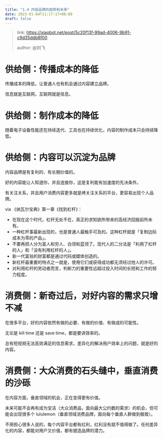 ```yaml
---
title: "1.4 内容品牌的趋势和未来"
date: 2023-01-04T11:17:17+08:00
draft: false
---
```


> link: https://xiaobot.net/post/5c20f13f-99ad-4006-9b91-c9d35ddb8f00
> 
> author: @刘飞

# 供给侧：传播成本的降低

传播成本的降低，让普通人也有机会通过内容建立品牌。

信息就是互联网，互联网就是信息。

# 供给侧：制作成本的降低

随着电子设备性能还在持续迭代、工具也在持续优化，内容的制作成本只会持续降低。

# 供给侧：内容可以沉淀为品牌

内容品牌是有复利的、有长期价值的。

好的内容能让人知道你，并且连接你，这是复利能有加速度的先决条件。

有关注关系，并且用户消费内容更多就是烤关注关系的平台，更容易出现个人品牌。

via 《纳瓦尔宝典》第一章《找到杠杆》：

- 在现在这个时代，杠杆无处不在，真正的求知欲所带来的高经济回报前所未有。
- 一种杠杆事最新出现的，也是普通人最触手可及的。这种杠杆就是「复制边际成本为零的产品」。
- 不要再把人分为富人和穷人、白领和蓝领了。现代人的二分法是「利用了杠杆的人」和「没有利用杠杆的人」。
- 新一代富翁的财富都是通过代码或媒体创造的。
- 新杠杆最重要的特点之一就是，使用它们或获得成功都无须经过他人的许可。
- 对利用杠杆的劳动者而言，判断力的重要性远超过投入时间的长短和工作的努力程度。

# 消费侧：新奇过后，对好内容的需求只增不减

在很多平台，好的内容依然有做的必要、有做的价值、有做成的可能性。

无论是 kill time 还是 save time，都是要讲效率的。

总有短视频无法高效满足的信息需求，差异化的解决用户效率上的问题，就是好的内容。

# 消费侧：大众消费的石头缝中，垂直消费的沙砾

在内容方面，垂直领域的机会，正在变得更有价值。

未来可能不会再有成为宝洁（大众消费品，面向最大公约数的需求）的机会，但可能会出现很多个 lululemon（垂直领域消费品牌，面向每个垂直人群做到极致）。

不用担心很多人说的，每个内容平台都有红利，红利没有就不值得做了。任何差异化的内容，都能对用户又价值，都有塑造品牌的潜力。